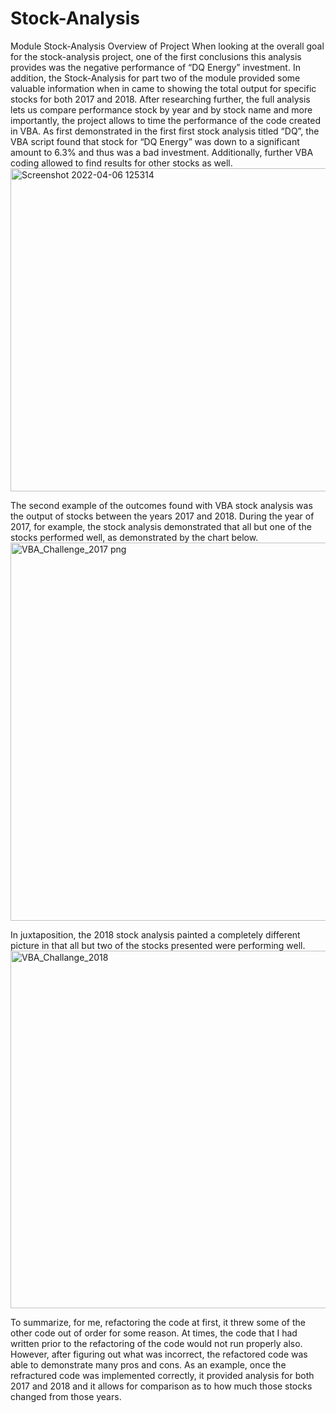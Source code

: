 # Stock-Analysis
Module
Stock-Analysis
Overview of Project
When looking at the overall goal for the stock-analysis project, one of the first conclusions this analysis provides was the negative performance of “DQ Energy” investment. In addition, the Stock-Analysis for part two of the module provided some valuable information when in came to showing the total output for specific stocks for both 2017 and 2018. After researching further, the full analysis lets us compare performance stock by year and by stock name and more importantly, the project allows to time the performance of the code created in VBA. 
As first demonstrated in the first first stock analysis titled “DQ”, the VBA script found that stock for “DQ Energy” was down to a significant amount to 6.3% and thus was a bad investment. Additionally, further VBA coding allowed to find results for other stocks as well.<img width="517" alt="Screenshot 2022-04-06 125314" src="https://user-images.githubusercontent.com/99380969/162635419-25c0b54f-6b71-496c-92e2-659e812d7141.png">


The second example of the outcomes found with VBA stock analysis was the output of stocks between the years 2017 and 2018. During the year of 2017, for example, the stock analysis demonstrated that all but one of the stocks performed well, as demonstrated by the chart below. <img width="605" alt="VBA_Challenge_2017 png " src="https://user-images.githubusercontent.com/99380969/162635460-e9863715-19e0-4ce6-9e46-a23d35420e17.png">

In juxtaposition, the 2018 stock analysis painted a completely different picture in that all but two of the stocks presented were performing well. 
<img width="572" alt="VBA_Challange_2018" src="https://user-images.githubusercontent.com/99380969/162635485-072c8525-9c76-4ee8-af75-cb9500eb6d06.png">


To summarize, for me, refactoring the code at first, it threw some of the other code out of order for some reason. At times, the code that I had written prior to the refactoring of the code would not run properly also. However, after figuring out what was incorrect, the refactored code was able to demonstrate many pros and cons. As an example, once the refractured code was implemented correctly, it provided analysis for both 2017 and 2018 and it allows for comparison as to how much those stocks changed from those years.






